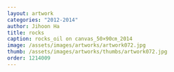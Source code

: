 ```yaml
---
layout: artwork 
categories: "2012-2014" 
author: Jihoon Ha 
title: rocks 
caption: rocks_oil on canvas_50×90㎝_2014 
image: /assets/images/artworks/artwork072.jpg 
thumb: /assets/images/artworks/thumbs/artwork072.jpg 
order: 1214009
---
```


